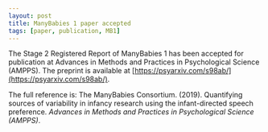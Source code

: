 ```yaml
---
layout: post
title: ManyBabies 1 paper accepted
tags: [paper, publication, MB1]
---
```


The Stage 2 Registered Report of ManyBabies 1 has been accepted for publication at Advances in Methods and Practices in Psychological Science (AMPPS). The preprint is available at [https://psyarxiv.com/s98ab/](https://psyarxiv.com/s98ab/).

The full reference is: The ManyBabies Consortium. (2019). Quantifying sources of variability in infancy research using the infant-directed speech preference. *Advances in Methods and Practices in Psychological Science (AMPPS)*.
